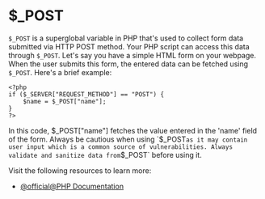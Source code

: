 # $_POST

`$_POST` is a superglobal variable in PHP that's used to collect form data submitted via HTTP POST method. Your PHP script can access this data through `$_POST`. Let's say you have a simple HTML form on your webpage. When the user submits this form, the entered data can be fetched using `$_POST`. Here's a brief example:

```
<?php
if ($_SERVER["REQUEST_METHOD"] == "POST") {
    $name = $_POST["name"];
}
?>
```

In this code, $_POST["name"] fetches the value entered in the 'name' field of the form. Always be cautious when using `$_POST` as it may contain user input which is a common source of vulnerabilities. Always validate and sanitize data from `$_POST` before using it.

Visit the following resources to learn more:

- [@official@PHP Documentation](https://www.php.net/manual/en/reserved.variables.post.php)